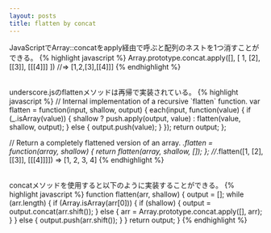 ```yaml
---
layout: posts
title: flatten by concat 
---
```

JavaScriptでArray::concatをapply経由で呼ぶと配列のネストを1つ消すことができる。
{% highlight javascript %}
Array.prototype.concat.apply([], [ 1, [2], [[3]], [[[4]]] ])
//=> [1,2,[3],[[4]]]
{% endhighlight %}

<br/>
underscore.jsのflattenメソッドは再帰で実装されている。
{% highlight javascript %}
// Internal implementation of a recursive `flatten` function.
var flatten = function(input, shallow, output) {
each(input, function(value) {
  if (_.isArray(value)) {
    shallow ? push.apply(output, value) : flatten(value, shallow, output);
  } else {
    output.push(value);
  }
});
return output;
};

// Return a completely flattened version of an array.
_.flatten = function(array, shallow) {
return flatten(array, shallow, []);
};
//_.flatten([1, [2], [[3]], [[[4]]]]) => [1, 2, 3, 4]
{% endhighlight %}

<br/>
concatメソッドを使用すると以下のように実装することができる。
{% highlight javascript %}
function flatten(arr, shallow) {
    output = [];
    while (arr.length) {
        if (Array.isArray(arr[0])) {
            if (shallow) {
               output = output.concat(arr.shift()); 
            }
            else { 
                arr = Array.prototype.concat.apply([], arr);
            }   
        }
        else {
            output.push(arr.shift());
        }
    }
    return output;
}
{% endhighlight %}

<br/>


